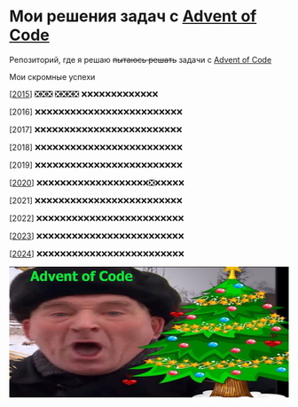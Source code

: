 # Мои решения задач с [Advent of Code](http://www.adventofcode.com)
Репозиторий, где я решаю ~~пытаюсь решать~~ задачи с [Advent of Code](http://www.adventofcode.com)

Мои скромные успехи

[[2015](2015)] :negative_squared_cross_mark::negative_squared_cross_mark::negative_squared_cross_mark:
:negative_squared_cross_mark::negative_squared_cross_mark::negative_squared_cross_mark::negative_squared_cross_mark:
:x::x::x::x::x::x::x::x::x::x::x::x::x:

[2016] :x::x::x::x::x::x::x::x::x::x::x::x::x::x::x::x::x::x::x::x::x::x::x::x::x:

[2017] :x::x::x::x::x::x::x::x::x::x::x::x::x::x::x::x::x::x::x::x::x::x::x::x::x:

[2018] :x::x::x::x::x::x::x::x::x::x::x::x::x::x::x::x::x::x::x::x::x::x::x::x::x:

[2019] :x::x::x::x::x::x::x::x::x::x::x::x::x::x::x::x::x::x::x::x::x::x::x::x::x:

[[2020](2020)] :x::x::x::x::x::x::x::x::x::x::x::x::x::x::x::x::x::x::x::negative_squared_cross_mark::x::x::x::x::x:

[2021] :x::x::x::x::x::x::x::x::x::x::x::x::x::x::x::x::x::x::x::x::x::x::x::x::x:

[2022] :x::x::x::x::x::x::x::x::x::x::x::x::x::x::x::x::x::x::x::x::x::x::x::x::x:

[[2023](2023)] :x::x::x::x::x::x::x::x::x::x::x::x::x::x::x::x::x::x::x::x::x::x::x::x::x:

[[2024](2024)] :x::x::x::x::x::x::x::x::x::x::x::x::x::x::x::x::x::x::x::x::x::x::x::x::x:

![mem](mem.jpg)